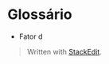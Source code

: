 
# Glossário

 - Fator d

> Written with [StackEdit](https://stackedit.io/).
<!--stackedit_data:
eyJoaXN0b3J5IjpbLTE1NjM4NjE3MTMsLTExMTY2MDQ2ODNdfQ
==
-->